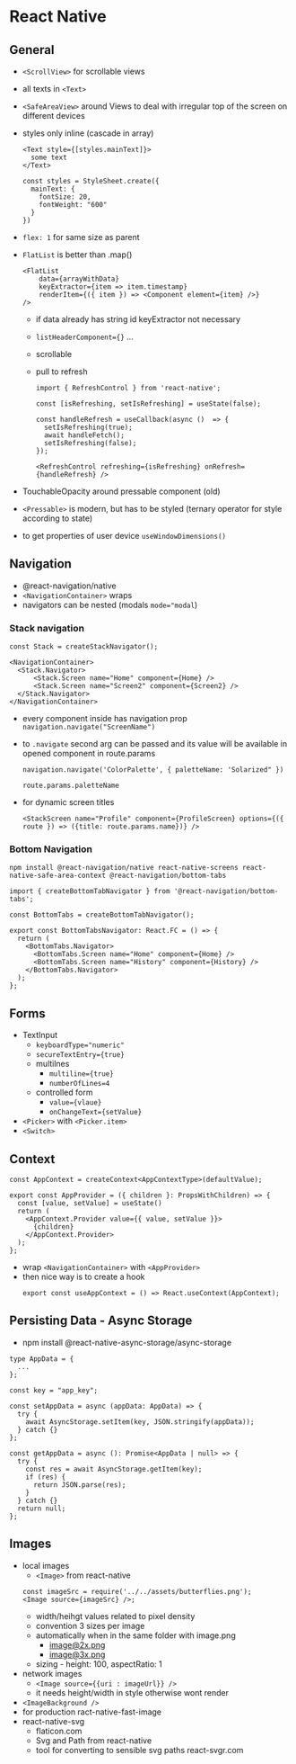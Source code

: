 # React Native

## General

- `<ScrollView>` for scrollable views
- all texts in `<Text>`
- `<SafeAreaView>` around Views to deal with irregular top of the screen on different devices
- styles only inline (cascade in array)

  ```
  <Text style={[styles.mainText]}>
    some text
  </Text>

  const styles = StyleSheet.create({
    mainText: {
      fontSize: 20,
      fontWeight: "600"
    }
  })
  ```

- `flex: 1` for same size as parent
- `FlatList` is better than .map()

  ```
  <FlatList
      data={arrayWithData}
      keyExtractor={item => item.timestamp}
      renderItem={({ item }) => <Component element={item} />}
  />
  ```

  - if data already has string id keyExtractor not necessary
  - `listHeaderComponent={}` ...
  - scrollable
  - pull to refresh

    ```
    import { RefreshControl } from 'react-native';

    const [isRefreshing, setIsRefreshing] = useState(false);

    const handleRefresh = useCallback(async ()  => {
      setIsRefreshing(true);
      await handleFetch();
      setIsRefreshing(false);
    });

    <RefreshControl refreshing={isRefreshing} onRefresh={handleRefresh} />
    ```

- TouchableOpacity around pressable component (old)
- `<Pressable>` is modern, but has to be styled (ternary operator for style according to state)
- to get properties of user device `useWindowDimensions()`

## Navigation

- @react-navigation/native
- `<NavigationContainer>` wraps
- navigators can be nested (modals `mode="modal`)

### Stack navigation

```
const Stack = createStackNavigator();

<NavigationContainer>
  <Stack.Navigator>
      <Stack.Screen name="Home" component={Home} />
      <Stack.Screen name="Screen2" component={Screen2} />
  </Stack.Navigator>
</NavigationContainer>
```

- every component inside has navigation prop
  `navigation.navigate("ScreenName")`
- to `.navigate` second arg can be passed and its value will be available in opened component in route.params

  ```
  navigation.navigate('ColorPalette', { paletteName: 'Solarized" })

  route.params.paletteName
  ```

- for dynamic screen titles
  ```
  <StackScreen name="Profile" component={ProfileScreen} options={({ route }) => ({title: route.params.name})} />
  ```

### Bottom Navigation

```
npm install @react-navigation/native react-native-screens react-native-safe-area-context @react-navigation/bottom-tabs
```

```
import { createBottomTabNavigator } from '@react-navigation/bottom-tabs';

const BottomTabs = createBottomTabNavigator();

export const BottomTabsNavigator: React.FC = () => {
  return (
    <BottomTabs.Navigator>
      <BottomTabs.Screen name="Home" component={Home} />
      <BottomTabs.Screen name="History" component={History} />
    </BottomTabs.Navigator>
  );
};
```

## Forms

- TextInput
  - `keyboardType="numeric"`
  - `secureTextEntry={true}`
  - multilnes
    - `multiline={true}`
    - `numberOfLines=4`
  - controlled form
    - `value={vlaue}`
    - `onChangeText={setValue}`
- `<Picker>` with `<Picker.item>`
- `<Switch>`

## Context

```
const AppContext = createContext<AppContextType>(defaultValue);

export const AppProvider = ({ children }: PropsWithChildren) => {
  const [value, setValue] = useState()
  return (
    <AppContext.Provider value={{ value, setValue }}>
      {children}
    </AppContext.Provider>
  );
};
```

- wrap `<NavigationContainer>` with `<AppProvider>`
- then nice way is to create a hook
  ```
  export const useAppContext = () => React.useContext(AppContext);
  ```

## Persisting Data - Async Storage

- npm install @react-native-async-storage/async-storage

```
type AppData = {
  ...
};

const key = "app_key";

const setAppData = async (appData: AppData) => {
  try {
    await AsyncStorage.setItem(key, JSON.stringify(appData));
  } catch {}
};

const getAppData = async (): Promise<AppData | null> => {
  try {
    const res = await AsyncStorage.getItem(key);
    if (res) {
      return JSON.parse(res);
    }
  } catch {}
  return null;
};
```

## Images

- local images
  - `<Image>` from react-native
  ```
  const imageSrc = require('../../assets/butterflies.png');
  <Image source={imageSrc} />;
  ```
  - width/heihgt values related to pixel density
  - convention 3 sizes per image
  - automatically when in the same folder with image.png
    - image@2x.png
    - image@3x.png
  - sizing - height: 100, aspectRatio: 1
- network images
  - `<Image source={{uri : imageUrl}} />`
  - it needs height/width in style otherwise wont render
- `<ImageBackground />`
- for production ract-native-fast-image
- react-native-svg
  - flaticon.com
  - Svg and Path from react-native
  - tool for converting to sensible svg paths react-svgr.com
